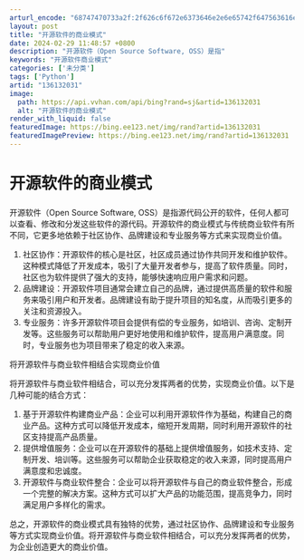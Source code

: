 ```yaml
---
arturl_encode: "68747470733a2f:2f626c6f672e6373646e2e6e65742f647563616e77616e672f:61727469636c652f64657461696c732f313336313332303331"
layout: post
title: "开源软件的商业模式"
date: 2024-02-29 11:48:57 +0800
description: "开源软件（Open Source Software, OSS）是指"
keywords: "开源软件商业模式"
categories: ['未分类']
tags: ['Python']
artid: "136132031"
image:
  path: https://api.vvhan.com/api/bing?rand=sj&artid=136132031
  alt: "开源软件的商业模式"
render_with_liquid: false
featuredImage: https://bing.ee123.net/img/rand?artid=136132031
featuredImagePreview: https://bing.ee123.net/img/rand?artid=136132031
---
```


# 开源软件的商业模式

### 

开源软件（Open Source Software, OSS）是指源代码公开的软件，任何人都可以查看、修改和分发这些软件的源代码。开源软件的商业模式与传统商业软件有所不同，它更多地依赖于社区协作、品牌建设和专业服务等方式来实现商业价值。

1. 社区协作：开源软件的核心是社区，社区成员通过协作共同开发和维护软件。这种模式降低了开发成本，吸引了大量开发者参与，提高了软件质量。同时，社区也为软件提供了强大的支持，能够快速响应用户需求和问题。
2. 品牌建设：开源软件项目通常会建立自己的品牌，通过提供高质量的软件和服务来吸引用户和开发者。品牌建设有助于提升项目的知名度，从而吸引更多的关注和资源投入。
3. 专业服务：许多开源软件项目会提供有偿的专业服务，如培训、咨询、定制开发等。这些服务可以帮助用户更好地使用和维护软件，提高用户满意度。同时，专业服务也为项目带来了稳定的收入来源。

将开源软件与商业软件相结合实现商业价值

将开源软件与商业软件相结合，可以充分发挥两者的优势，实现商业价值。以下是几种可能的结合方式：

1. 基于开源软件构建商业产品：企业可以利用开源软件作为基础，构建自己的商业产品。这种方式可以降低开发成本，缩短开发周期，同时利用开源软件的社区支持提高产品质量。
2. 提供增值服务：企业可以在开源软件的基础上提供增值服务，如技术支持、定制开发、培训等。这些服务可以帮助企业获取稳定的收入来源，同时提高用户满意度和忠诚度。
3. 开源软件与商业软件整合：企业可以将开源软件与自己的商业软件整合，形成一个完整的解决方案。这种方式可以扩大产品的功能范围，提高竞争力，同时满足用户多样化的需求。

总之，开源软件的商业模式具有独特的优势，通过社区协作、品牌建设和专业服务等方式实现商业价值。将开源软件与商业软件相结合，可以充分发挥两者的优势，为企业创造更大的商业价值。